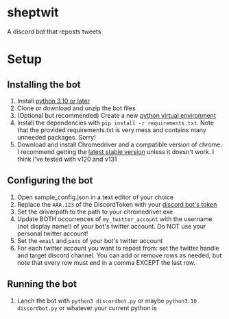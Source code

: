 # sheptwit
A discord bot that reposts tweets

# Setup

## Installing the bot
1. Install [python 3.10 or later](https://www.python.org/downloads/)
2. Clone or download and unzip the bot files
3. (Optional but recommended) Create a new [python virtual environment](https://packaging.python.org/en/latest/guides/installing-using-pip-and-virtual-environments/)
4. Install the dependencies with `pip install -r requirements.txt`. Note that the provided requirements.txt is very mess and contains many unneeded packages. Sorry!
5. Download and install Chromedriver and a compatible version of chrome. I recommend getting the [latest stable version](https://googlechromelabs.github.io/chrome-for-testing/) unless it doesn't work. I think I've tested with v120 and v131

## Configuring the bot
1. Open sample_config.json in a text editor of your choice
2. Replace the `AAA.123` of the DiscordToken with your [discord bot's token](https://discord.com/developers/applications/)
3. Set the driverpath to the path to your chromedriver.exe
4. Update BOTH occurrences of `my_twitter_account` with the username (not display name!) of your bot's twitter account. Do NOT use your personal twitter account!
5. Set the `email` and `pass` of your bot's twitter account
6. For each twitter account you want to repost from: set the twitter handle and target discord channel. You can add or remove rows as needed, but note that every row must end in a comma EXCEPT the last row.

## Running the bot
1. Lanch the bot with `python3 discordbot.py` or maybe `python3.10 discordbot.py` or whatever your current python is
